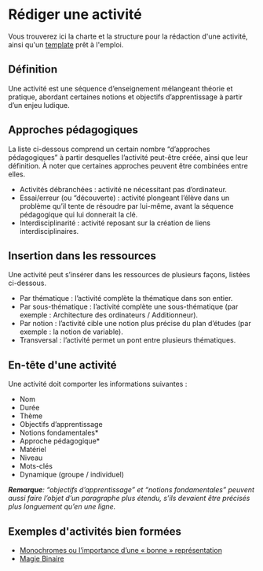 # Rédiger une activité

Vous trouverez ici la charte et la structure pour la rédaction d'une activité, ainsi qu'un [template](https://github.com/edunumsec2/book/blob/documentation/templates/template-activite.md) prêt à l'emploi.

## Définition

Une activité est une séquence d’enseignement mélangeant théorie et pratique, abordant certaines notions et objectifs d’apprentissage à partir d’un enjeu ludique.

## Approches pédagogiques

La liste ci-dessous comprend un certain nombre “d’approches pédagogiques” à partir desquelles l’activité peut-être créée, ainsi que leur définition. À noter que certaines approches peuvent être combinées entre elles. 
- Activités débranchées : activité ne nécessitant pas d’ordinateur. 
- Essai/erreur (ou “découverte) : activité plongeant l’élève dans un problème qu’il tente de résoudre par lui-même, avant la séquence pédagogique qui lui donnerait la clé. 
- Interdisciplinarité : activité reposant sur la création de liens interdisciplinaires. 

## Insertion dans les ressources
Une activité peut s’insérer dans les ressources de plusieurs façons, listées ci-dessous. 
- Par thématique : l’activité complète la thématique dans son entier. 
- Par sous-thématique : l’activité complète une sous-thématique (par exemple : Architecture des ordinateurs / Additionneur). 
- Par notion : l’activité cible une notion plus précise du plan d’études (par exemple : la notion de variable). 
- Transversal : l’activité permet un pont entre plusieurs thématiques. 

## En-tête d'une activité
Une activité doit comporter les informations suivantes :
- Nom
- Durée
- Thème
- Objectifs d’apprentissage
- Notions fondamentales*
- Approche pédagogique*
- Matériel
- Niveau
- Mots-clés
- Dynamique (groupe / individuel)

_**Remarque**: “objectifs d’apprentissage” et “notions fondamentales” peuvent aussi faire l’objet d’un paragraphe plus étendu, s’ils devaient être précisés plus longuement qu’en une ligne._


## Exemples d'activités bien formées
- [Monochromes ou l’importance d’une « bonne » représentation](https://enseigner.modulo-info.ch/algo1/activ/monochromes.html)
- [Magie Binaire](https://enseigner.modulo-info.ch/rep-info/activ/magie_binaire.html)
